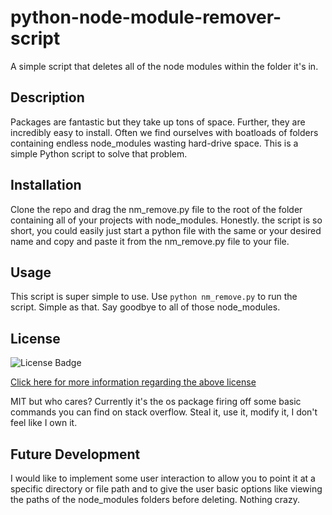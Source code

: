 # python-node-module-remover-script
A simple script that deletes all of the node modules within the folder it's in.

## Description

Packages are fantastic but they take up tons of space. Further, they are incredibly easy to install. Often we find ourselves with boatloads of folders containing endless node_modules wasting hard-drive space. This is a simple Python script to solve that problem.

## Installation

Clone the repo and drag the nm_remove.py file to the root of the folder containing all of your projects with node_modules. Honestly. the script is so short, you could easily just start a python file with the same or your desired name and copy and paste it from the nm_remove.py file to your file. 

## Usage

This script is super simple to use. Use `python nm_remove.py` to run the script. Simple as that. Say goodbye to all of those node_modules.

## License

![License Badge](https://img.shields.io/badge/license-MIT-orange?style=plastic=appveyor?raw=true)
  <br>
  
[Click here for more information regarding the above license](https://opensource.org/licenses/MIT)

MIT but who cares? Currently it's the os package firing off some basic commands you can find on stack overflow. Steal it, use it, modify it, I don't feel like I own it. 

## Future Development

I would like to implement some user interaction to allow you to point it at a specific directory or file path and to give the user basic options like viewing the paths of the node_modules folders before deleting. Nothing crazy. 

